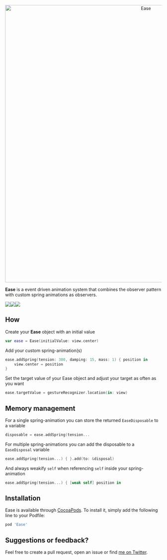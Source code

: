 <p align="center">
    <img src="Art/header.gif" width="890" alt="Ease"/>
</p>

**Ease** is a event driven animation system that combines the observer pattern with custom spring animations as observers.

![](Art/ease_touch.gif)![](Art/ease_scroll.gif)![](Art/ease_gyro.gif)


## How

Create your **Ease** object with an initial value

```swift
var ease = Ease(initialValue: view.center)
```

Add your custom spring-animation(s)

```swift
ease.addSpring(tension: 300, damping: 15, mass: 1) { position in
    view.center = position
}
```

Set the target value of your Ease object and adjust your target as often as you want

```swift
ease.targetValue = gestureRecognizer.location(in: view)
```

## Memory management

For a single spring-animation you can store the returned `EaseDisposable` to a variable

```swift
disposable = ease.addSpring(tension...

```

For multiple spring-animations you can add the disposable to a `EaseDisposal` variable

```swift
ease.addSpring(tension...) { }.add(to: &disposal)
```

And always weakify `self` when referencing `self` inside your spring-animation

```swift
ease.addSpring(tension...) { [weak self] position in
```

## Installation

Ease is available through [CocoaPods](http://cocoapods.org). To install
it, simply add the following line to your Podfile:

```ruby
pod 'Ease'
```

## Suggestions or feedback?

Feel free to create a pull request, open an issue or find [me on Twitter](https://twitter.com/roberthein).

